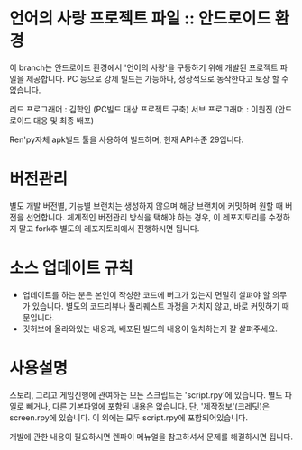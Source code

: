 # 언어의 사랑 프로젝트 파일 :: 안드로이드 환경
이 branch는 안드로이드 환경에서 '언어의 사랑'을 구동하기 위해 개발된 프로젝트 파일을 제공합니다. PC 등으로 강제 빌드는 가능하나, 정상적으로 동작한다고 보장 할 수 없습니다. 

리드 프로그래머 : 김학인 (PC빌드 대상 프로젝트 구축)
서브 프로그래머 : 이원진 (안드로이드 대응 및 최종 배포)

Ren'py자체 apk빌드 툴을 사용하여 빌드하며, 현재 API수준 29입니다.

# 버전관리
별도 개발 버전별, 기능별 브랜치는 생성하지 않으며 해당 브랜치에 커밋하며 원할 때 버전을 선언합니다.
체계적인 버전관리 방식을 택해야 하는 경우, 이 레포지토리를 수정하지 말고 fork후 별도의 레포지토리에서 진행하시면 됩니다.

# 소스 업데이트 규칙
* 업데이트를 하는 분은 본인이 작성한 코드에 버그가 있는지 면밀히 살펴야 할 의무가 있습니다. 별도의 코드리뷰나 풀리퀘스트 과정을 거치지 않고, 바로 커밋하기 때문입니다.
* 깃허브에 올라와있는 내용과, 배포된 빌드의 내용이 일치하는지 잘 살펴주세요. 

# 사용설명
스토리, 그리고 게임진행에 관여하는 모든 스크립트는 'script.rpy'에 있습니다. 별도 파일로 빼거나, 다른 기본파일에 포함된 내용은 없습니다. 단, '제작정보'(크레딧)은 screen.rpy에 있습니다. 이 외에는 모두 script.rpy에 포함되어있습니다.


개발에 관한 내용이 필요하시면 렌파이 메뉴얼을 참고하셔서 문제를 해결하시면 됩니다.
